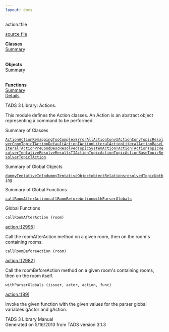 ```yaml
---
layout: docs
---
```

<span class="title">action.t</span><span class="type">file</span>

[source file](../source/action.t.html)

**Classes**  
[Summary](#_ClassSummary_)  
 

**Objects**  
[Summary](#_ObjectSummary_)  
 

**Functions**  
[Summary](#_FunctionSummary_)  
[Details](#_Functions_)

<div class="fdesc">

TADS 3 Library: Actions.

This module defines the Action classes. An Action is an abstract object
representing a command to be performed.

</div>

<span id="_ClassSummary_"></span>

<div class="mjhd">

<span class="hdln">Summary of Classes</span>  

</div>

[`Action`](../object/Action.html)[`ActionRemappingTooComplexError`](../object/ActionRemappingTooComplexError.html)[`AllAction`](../object/AllAction.html)[`ConvIAction`](../object/ConvIAction.html)[`ConvTopicResolver`](../object/ConvTopicResolver.html)[`ConvTopicTAction`](../object/ConvTopicTAction.html)[`DefaultAction`](../object/DefaultAction.html)[`IAction`](../object/IAction.html)[`LiteralAction`](../object/LiteralAction.html)[`LiteralActionBase`](../object/LiteralActionBase.html)[`LiteralTAction`](../object/LiteralTAction.html)[`PreCondDesc`](../object/PreCondDesc.html)[`ResolvedTopic`](../object/ResolvedTopic.html)[`SystemAction`](../object/SystemAction.html)[`TAction`](../object/TAction.html)[`TActionTopicResolver`](../object/TActionTopicResolver.html)[`TentativeResolveResults`](../object/TentativeResolveResults.html)[`TIAction`](../object/TIAction.html)[`TopicAction`](../object/TopicAction.html)[`TopicActionBase`](../object/TopicActionBase.html)[`TopicResolver`](../object/TopicResolver.html)[`TopicTAction`](../object/TopicTAction.html)
<span id="_ObjectSummary_"></span>

<div class="mjhd">

<span class="hdln">Summary of Global Objects</span>  

</div>

[`dummyTentativeInfo`](../object/dummyTentativeInfo.html)[`dummyTentativeObject`](../object/dummyTentativeObject.html)[`objectRelations`](../object/objectRelations.html)[`resolvedTopicNothing`](../object/resolvedTopicNothing.html)
<span id="FunctionSummary_"></span>

<div class="mjhd">

<span class="hdln">Summary of Global Functions</span>  

</div>

[`callRoomAfterAction`](#callRoomAfterAction)[`callRoomBeforeAction`](#callRoomBeforeAction)[`withParserGlobals`](#withParserGlobals)

<span id="_Functions_"></span>

<div class="mjhd">

<span class="hdln">Global Functions</span>  

</div>

<span id="callRoomAfterAction"></span>

`callRoomAfterAction (room)`

[action.t](../file/action.t.html)\[[2995](../source/action.t.html#2995)\]

<div class="desc">

Call the roomAfterAction method on a given room, then on the room's
containing rooms.

</div>

<span id="callRoomBeforeAction"></span>

`callRoomBeforeAction (room)`

[action.t](../file/action.t.html)\[[2982](../source/action.t.html#2982)\]

<div class="desc">

Call the roomBeforeAction method on a given room's containing rooms,
then on the room itself.

</div>

<span id="withParserGlobals"></span>

`withParserGlobals (issuer, actor, action, func)`

[action.t](../file/action.t.html)\[[89](../source/action.t.html#89)\]

<div class="desc">

Invoke the given function with the given values for the parser global
variables gActor and gAction.

</div>

<div class="ftr">

TADS 3 Library Manual  
Generated on 5/16/2013 from TADS version 3.1.3

</div>
